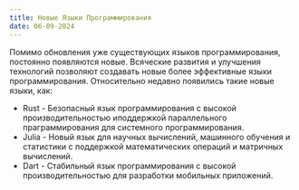 ```yaml
---
title: Новые Языки Программирования
date: 06-09-2024
---
```


Помимо обновления уже существующих языков программирования, постоянно появляются новые. Всяческие развития и улучшения технологий позволяют создавать новые более эффективные языки программирования. Относительно недавно появились такие новые языки, как:
 - Rust - Безопасный язык программирования с высокой производительностью иподдержкой параллельного праграммирования для системного программирования.
 - Julia - Новый язык для научных вычислений, машинного обучения и статистики с поддержкой математических операций и матричных вычислений.
 - Dart - Стабильный язык программирования с высокой производительностью для разработки мобильных приложений.
